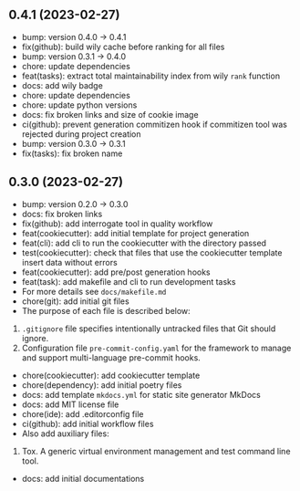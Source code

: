 ## 0.4.1 (2023-02-27)


- bump: version 0.4.0 → 0.4.1
- fix(github): build wily cache before ranking for all files
- bump: version 0.3.1 → 0.4.0
- chore: update dependencies
- feat(tasks): extract total maintainability index from wily `rank` function
- docs: add wily badge
- chore: update dependencies
- chore: update python versions
- docs: fix broken links and size of cookie image
- ci(github): prevent generation commitizen hook if commitizen tool was rejected during project creation
- bump: version 0.3.0 → 0.3.1
- fix(tasks): fix broken name

## 0.3.0 (2023-02-27)


- bump: version 0.2.0 → 0.3.0
- docs: fix broken links
- fix(github): add interrogate tool in quality workflow
- feat(cookiecutter): add initial template for project generation
- feat(cli): add cli to run the cookiecutter with the directory passed
- test(cookiecutter): check that files that use the cookiecutter template insert data without errors
- feat(cookiecutter): add pre/post generation hooks
- feat(task): add makefile and cli to run development tasks
- For more details see `docs/makefile.md`
- chore(git): add initial git files
- The purpose of each file is described below:
1. `.gitignore` file specifies intentionally untracked files that Git should ignore.
2. Configuration file `pre-commit-config.yaml` for the framework to manage and support multi-language pre-commit hooks.
- chore(cookiecutter): add cookiecutter template
- chore(dependency): add initial poetry files
- docs: add template `mkdocs.yml` for static site generator MkDocs
- docs: add MIT license file
- chore(ide): add .editorconfig file
- ci(github): add initial workflow files
- Also add auxiliary files:
1. Tox. A generic virtual environment management and test command line tool.
- docs: add initial documentations
